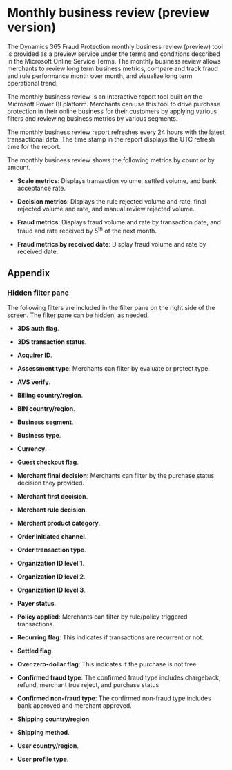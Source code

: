 # Monthly business review (preview version)

The Dynamics 365 Fraud Protection monthly business review (preview) tool is provided as a preview service under the terms and conditions described in the Microsoft Online Service Terms. The monthly business review allows merchants to review long term business metrics, compare and track fraud and rule performance month over month, and visualize long term operational trend.

The monthly business review is an interactive report tool built on the Microsoft Power BI platform. Merchants can use this tool to drive purchase protection in their online business for their customers by applying various filters and reviewing business metrics by various segments.

The monthly business review report refreshes every 24 hours with the latest transactional data. The time stamp in the report displays the UTC refresh time for the report.

The monthly business review shows the following metrics by count or by amount.

- **Scale metrics**: Displays transaction volume, settled volume, and bank acceptance rate.

- **Decision metrics**: Displays the rule rejected volume and rate, final rejected volume and rate, and manual review rejected volume.

- **Fraud metrics**: Displays fraud volume and rate by transaction date, and fraud and rate received by 5<sup>th</sup> of the next month.

- **Fraud metrics by received date**: Display fraud volume and rate by received date.

## Appendix

### Hidden filter pane

The following filters are included in the filter pane on the right side of the screen. The filter pane can be hidden, as needed.

- **3DS auth flag**.

- **3DS transaction status**.

- **Acquirer ID**.

- **Assessment type**: Merchants can filter by evaluate or protect type.

- **AVS verify**.

- **Billing country/region**.

- **BIN country/region**.

- **Business segment**.

- **Business type**.

- **Currency**.

- **Guest checkout flag**.

- **Merchant final decision**: Merchants can filter by the purchase status decision they provided.

- **Merchant first decision**.

- **Merchant rule decision**.

- **Merchant product category**.

- **Order initiated channel**.

- **Order transaction type**.

- **Organization ID level 1**.

- **Organization ID level 2**.

- **Organization ID level 3**.

- **Payer status**.

- **Policy applied**: Merchants can filter by rule/policy triggered transactions.

- **Recurring flag**: This indicates if transactions are recurrent or not.

- **Settled flag**.

- **Over zero-dollar flag**: This indicates if the purchase is not free.

- **Confirmed fraud type**: The confirmed fraud type includes chargeback, refund, merchant true reject, and purchase status

- **Confirmed non-fraud type**: The confirmed non-fraud type includes bank approved and merchant approved.

- **Shipping country/region**.

- **Shipping method**.

- **User country/region**.

- **User profile type**.

